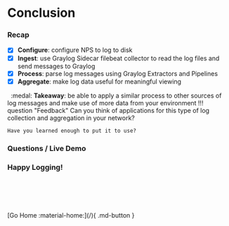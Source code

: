 # Conclusion

### Recap

- [X] **Configure**: configure NPS to log to disk
- [X] **Ingest**: use Graylog Sidecar filebeat collector to read the log files and send messages to Graylog
- [X] **Process**: parse log messages using Graylog Extractors and Pipelines
- [X] **Aggregate**: make log data useful for meaningful viewing

&nbsp; :medal: **Takeaway**: be able to apply a similar process to other sources of log messages and make use of more data from your environment
!!! question "Feedback"
	Can you think of applications for this type of log collection and aggregation in your network?
	
	Have you learned enough to put it to use?

### Questions / Live Demo

### Happy Logging!

<div style="padding-top: 75px" markdown>
[Go Home :material-home:](/){ .md-button }
</div>